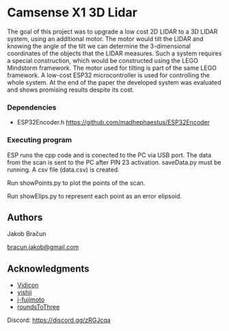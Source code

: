 # Camsense X1 3D Lidar

The goal of this project was to upgrade a low cost 2D LIDAR to a 3D LIDAR system, using an additional motor. The motor would tilt the LIDAR and knowing the angle of the tilt we can determine the 3-dimensional coordinates of the objects that the LIDAR measures. Such a system requires a special construction, which would be constructed using the LEGO Mindstorm framework. The motor used for tilting is part of the same LEGO framework. A low-cost ESP32 microcontroller is used for controlling the whole system. At the end of the paper the developed system was evaluated and shows promising results despite its cost.

### Dependencies

* ESP32Encoder.h https://github.com/madhephaestus/ESP32Encoder

### Executing program

ESP runs the cpp code and is conected to the PC via USB port.
The data from the scan is sent to the PC after PIN 23 activation.
saveData.py must be running. A csv file (data.csv) is created.

Run showPoints.py to plot the points of the scan.

Run showElips.py to represent each point as an error elipsoid.

## Authors

Jakob Bračun

bracun.jakob@gmail.com


## Acknowledgments

* [Vidicon](https://github.com/Vidicon/camsense-X1)
* [yishii](https://github.com/yishii/LiDAR_Camsense_X1_M5Stack)
* [j-fujimoto](https://github.com/j-fujimoto/CamsenseX1)
* [roundsToThree](https://github.com/roundsToThree/Camsense-X1-Previewer)

Discord:
https://discord.gg/zRGJcqa





